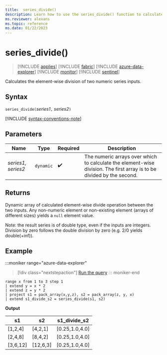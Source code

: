 ```yaml
---
title:  series_divide()
description: Learn how to use the series_divide() function to calculate the element-wise division of two numeric series inputs.
ms.reviewer: alexans
ms.topic: reference
ms.date: 01/22/2023
---
```

# series_divide()

> [!INCLUDE [applies](../includes/applies-to-version/applies.md)] [!INCLUDE [fabric](../includes/applies-to-version/fabric.md)] [!INCLUDE [azure-data-explorer](../includes/applies-to-version/azure-data-explorer.md)] [!INCLUDE [monitor](../includes/applies-to-version/monitor.md)] [!INCLUDE [sentinel](../includes/applies-to-version/sentinel.md)]

Calculates the element-wise division of two numeric series inputs.

## Syntax

`series_divide(`*series1*`,` *series2*`)`

[!INCLUDE [syntax-conventions-note](../includes/syntax-conventions-note.md)]

## Parameters

| Name | Type | Required | Description |
|--|--|--|--|
| *series1, series2* | `dynamic` |  :heavy_check_mark: | The numeric arrays over which to calculate the element-wise division. The first array is to be divided by the second. |

## Returns

Dynamic array of calculated element-wise divide operation between the two inputs. Any non-numeric element or non-existing element (arrays of different sizes) yields a `null` element value.

Note: the result series is of double type, even if the inputs are integers. Division by zero follows the double division by zero (e.g. 2/0 yields double(+inf)).

## Example

:::moniker range="azure-data-explorer"
> [!div class="nextstepaction"]
> <a href="https://dataexplorer.azure.com/clusters/help/databases/Samples?query=H4sIAAAAAAAAA1XMQQrCMBBG4b2n+JeNzCZ17VlCaEaJYhNmgiShhzdKobj9eDzx651RcZP0gkVJuEALZ9jTBq6F14CG6yjOmA/qg9pOWdKDlwK1A7Nfns6L+DZVatQNQed/74RGqOa4qXUhvmNg92uVJbLuNKn9LswHwOb0BqkAAAA=" target="_blank">Run the query</a>
::: moniker-end

```kusto
range x from 1 to 3 step 1
| extend y = x * 2
| extend z = y * 2
| project s1 = pack_array(x,y,z), s2 = pack_array(z, y, x)
| extend s1_divide_s2 = series_divide(s1, s2)
```

**Output**

|s1	        |s2|	    s1_divide_s2|
|---|---|---|
|[1,2,4]	|[4,2,1]|	[0.25,1.0,4.0]|
|[2,4,8]	|[8,4,2]|	[0.25,1.0,4.0]|
|[3,6,12]	|[12,6,3]|	[0.25,1.0,4.0]|
